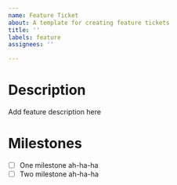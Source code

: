```yaml
---
name: Feature Ticket
about: A template for creating feature tickets
title: ''
labels: feature
assignees: ''

---
```


# Description
Add feature description here

# Milestones
- [ ] One milestone ah-ha-ha
- [ ] Two milestone ah-ha-ha
